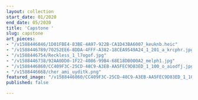 ```yaml
---
layout: collection
start_date: 01/2020
end_date: 05/2020
title: 'Capstone '
slug: capstone
art_pieces:
- "/v1588446846/1D01FBE4-83BE-4A97-922B-CA1D43BA6007_keuknb.heic"
- "/v1588446789/70252EE6-8DDA-4FFF-A382-18CEA9549A24_1_201_a_krcphr.jpg"
- "/v1588446754/Reckless_1_l7ogof.jpg"
- "/v1588446738/92AA0DD0-1F22-4086-99B4-68E18DB000A2_melph1.jpg"
- "/v1588446860/CC409F3C-25CD-48C9-A3EB-AA5FEC9D83ED_1_100_o_aiodfj.jpg"
- "/v1588446668/cher_ami_uyditk.png"
featured_image: "/v1588446860/CC409F3C-25CD-48C9-A3EB-AA5FEC9D83ED_1_100_o_aiodfj.jpg"
published: false

---
```

